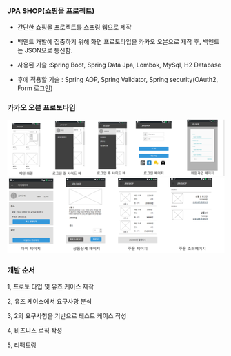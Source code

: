 ### JPA SHOP(쇼핑몰 프로젝트)

- 간단한 쇼핑몰 프로젝트를 스프링 웹으로 제작

- 백엔드 개발에 집중하기 위해 화면 프로토타입을 카카오 오븐으로 제작 후, 백엔드는 JSON으로 통신함.

- 사용된 기술
        :Spring Boot, Spring Data Jpa, Lombok, MySql, H2 Database

- 후에 적용할 기술 : Spring AOP, Spring Validator, Spring security(OAuth2, Form 로그인)


### 카카오 오븐 프로토타입
![img_1.png](img_1.png)
![img_2.png](img_2.png)


### 개발 순서

1, 프로토 타입 및 유즈 케이스 제작

2, 유즈 케이스에서 요구사항 분석

3, 2의 요구사항을 기반으로 테스트 케이스 작성

4, 비즈니스 로직 작성

5, 리팩토링